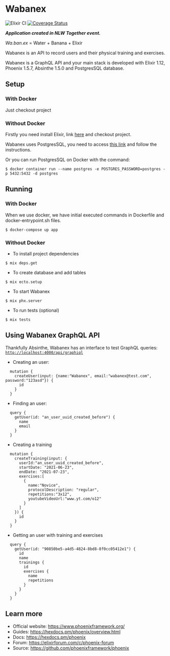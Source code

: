 # Wabanex

![Elixir CI](https://github.com/luizlopes/wabanex/workflows/Elixir%20CI/badge.svg) [![Coverage Status](https://coveralls.io/repos/github/luizlopes/wabanex/badge.svg?branch=main)](https://coveralls.io/github/luizlopes/wabanex?branch=main)


***Application created in NLW Together event.***

*Wa.ban.ex* = Water + Banana + Elixir

Wabanex is an API to record users and their physical training and exercises.

Wabanex is a GraphQL API and your main stack is developed with Elixir 1.12, Phoenix 1.5.7, Absinthe 1.5.0 and PostgresSQL database.

## Setup

### With Docker

  Just checkout project

### Without Docker

  Firstly you need install Elixir, link [here](https://elixir-lang.org/install.html) and checkout project.

  Wabanex uses PostgresSQL, you need to access [this link](https://www.postgresql.org/download/) and follow the instructions.

  Or you can run PostgresSQL on Docker with the command:
  ```
  $ docker container run --name postgres -e POSTGRES_PASSWORD=postgres -p 5432:5432 -d postgres
  ```

## Running

### With Docker
  When we use docker, we have initial executed commands in Dockerfile and docker-entrypoint.sh files.

  ```
  $ docker-compose up app
  ```

### Without Docker

  * To install project dependencies
  ```
  $ mix deps.get
  ```

  * To create database and add tables
  ```
  $ mix ecto.setup
  ```

  * To start Wabanex
  ```
  $ mix phx.server
  ```

  * To run tests (optional)
  ```
  $ mix tests
  ```

## Using Wabanex GraphQL API

  Thankfully Absinthe, Wabanex has an interface to test GraphQL queries: [`http://localhost:4000/api/graphiql`](http://localhost:4000/api/graphiql)

  * Creating an user:
  ```
    mutation {
      createUser(input: {name:"Wabanex", email:"wabanex@test.com", password:"123asd"}) {
        id
      }
    }
  ```

  * Finding an user:
  ```
    query {
      getUser(id: "an_user_uuid_created_before") {
        name
        email
      }
    }
  ```

  * Creating a training
  ```
    mutation {
      createTraining(input: {
        userId:"an_user_uuid_created_before",
        startDate: "2021-06-23",
        endDate: "2021-07-23",
        exercises:[
          {
            name:"Novice",
            protocolDescription: "regular",
            repetitions:"3x12",
            youtubeVideoUrl:"www.yt.com/o12"
          }
        ]
      }) {
        id
      }
    }
  ```

  * Getting an user with training and exercises
  ```
    query {
      getUser(id: "90850be5-a4d5-4824-8bd8-8f0cc05412e1") {
        id
        name
        trainings {
          id
          exercises {
            name
            repetitions
          }
        }
      }
    }
  ```

## Learn more

  * Official website: https://www.phoenixframework.org/
  * Guides: https://hexdocs.pm/phoenix/overview.html
  * Docs: https://hexdocs.pm/phoenix
  * Forum: https://elixirforum.com/c/phoenix-forum
  * Source: https://github.com/phoenixframework/phoenix
